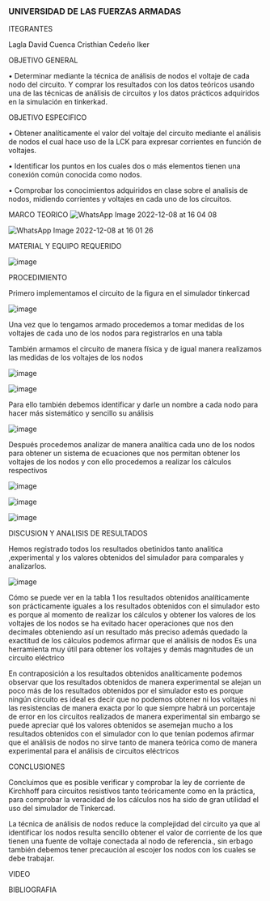 ### UNIVERSIDAD DE LAS FUERZAS ARMADAS

ITEGRANTES

Lagla David 
Cuenca Cristhian
Cedeño Iker

OBJETIVO GENERAL

•	Determinar mediante la técnica de análisis de nodos el voltaje de cada nodo del circuito. Y comprar los resultados con los datos teóricos usando una de las técnicas de análisis de circuitos y los datos prácticos adquiridos en la simulación en tinkerkad.

OBJETIVO ESPECIFICO

•	Obtener analíticamente el valor del voltaje del circuito mediante el análisis de nodos el cual hace uso de la LCK para expresar corrientes en función de voltajes.

•	Identificar los puntos en los cuales dos o más elementos tienen una conexión común conocida como nodos.

•	Comprobar los conocimientos adquiridos en clase sobre el analisis de nodos, midiendo corrientes y voltajes en cada uno de los circuitos.

MARCO TEORICO
![WhatsApp Image 2022-12-08 at 16 04 08](https://user-images.githubusercontent.com/116814386/206621953-c736f7b3-c060-4903-b443-dd5b1216845f.jpeg)

![WhatsApp Image 2022-12-08 at 16 01 26](https://user-images.githubusercontent.com/116814386/206621848-7f0e599c-122c-41d3-8039-11661c31dfd9.jpeg)

MATERIAL Y EQUIPO REQUERIDO  

![image](https://user-images.githubusercontent.com/116814386/206623741-6ced9d8a-8ab2-4366-b602-0e7919af486f.png)


PROCEDIMIENTO

Primero implementamos el circuito de la figura en el simulador tinkercad

![image](https://user-images.githubusercontent.com/116814386/206622123-6d579d57-2e07-4f09-bb41-b4ad37169be5.png)

Una vez que lo tengamos armado procedemos a tomar medidas de los voltajes de cada uno de los nodos para registrarlos en una tabla 

También armamos el circuito de manera física y de igual manera realizamos las medidas de los voltajes de los nodos 

![image](https://user-images.githubusercontent.com/116814386/206622081-1db58633-f261-496c-ab37-66ea21d8c3bd.png)

![image](https://user-images.githubusercontent.com/116814386/206627678-e936f484-cfb7-4965-9892-02778cefc05d.png)

 Para ello también debemos identificar y darle un nombre a cada nodo para hacer más sistemático y sencillo su análisis
 
![image](https://user-images.githubusercontent.com/116814386/206622845-b998db68-e152-4d9c-be99-6d4ac6768d3a.png)

Después procedemos analizar de manera analítica cada uno de los nodos para obtener un sistema de ecuaciones que nos permitan obtener los voltajes de los nodos y con ello procedemos a realizar los cálculos respectivos

![image](https://user-images.githubusercontent.com/116814386/206622569-31093f58-e00a-4206-b025-9ce52e904682.png)

![image](https://user-images.githubusercontent.com/116814386/206626997-715fcc72-ace9-41fb-9169-2e2f23609dc9.png)

![image](https://user-images.githubusercontent.com/116814386/206627082-2c7da08e-e7c6-4d61-8e30-f57dca9d1ac5.png)


DISCUSION Y ANALISIS DE RESULTADOS

Hemos registrado todos los resultados obetinidos tanto analitica ,experimental y los valores obtenidos del simulador para comparales y analizarlos.

![image](https://user-images.githubusercontent.com/116814386/206627351-dfefd484-463f-4121-87a7-c02da4c105d9.png)

Cómo se puede ver en la tabla 1 los resultados obtenidos analíticamente son prácticamente iguales a los resultados obtenidos con el simulador esto es porque al momento de realizar los cálculos y obtener los valores de los voltajes de los nodos se ha evitado hacer operaciones que nos den decimales obteniendo así un resultado más preciso además quedado la exactitud de los cálculos podemos afirmar que el análisis de nodos Es una herramienta muy útil para obtener los voltajes y demás magnitudes de un circuito eléctrico 

En contraposición a los resultados obtenidos analíticamente podemos observar que los resultados obtenidos de manera experimental se alejan un poco más de los resultados obtenidos por el simulador esto es porque ningún circuito es ideal es decir que no podemos obtener ni los voltajes ni las resistencias de manera exacta por lo que siempre habrá un porcentaje de error en los circuitos realizados de manera experimental sin embargo se puede apreciar qué los valores obtenidos se asemejan mucho a los resultados obtenidos con el simulador con lo que tenían podemos afirmar que el análisis de nodos no sirve tanto de manera teórica como de manera experimental para el análisis de circuitos eléctricos

CONCLUSIONES

Concluimos que es posible verificar y comprobar la ley de corriente de Kirchhoff para circuitos resistivos tanto teóricamente como en la práctica, para comprobar la veracidad de los cálculos nos ha sido de gran utilidad el uso del simulador de Tinkercad.

La técnica de análisis de nodos reduce la complejidad del circuito ya que al identificar los nodos resulta sencillo obtener el valor de corriente de los que tienen una fuente de voltaje conectada al nodo de referencia., sin erbago también debemos tener precaución al escojer los nodos con los cuales se debe trabajar.

VIDEO

BIBLIOGRAFIA

